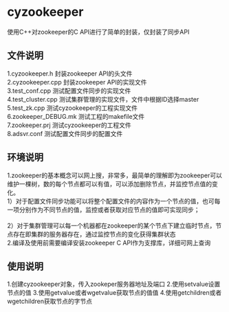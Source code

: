 # cyzookeeper
使用C++对zookeeper的C API进行了简单的封装，仅封装了同步API

## 文件说明
1.cyzookeeper.h     封装zookeeper API的头文件<br>
2.cyzookeeper.cpp   封装zookeeper API的实现文件<br>
3.test_conf.cpp     测试配置文件同步的实现文件<br>
4.test_cluster.cpp  测试集群管理的实现文件，文件中根据ID选择master<br>
5.test_zk.cpp       测试cyzookeeper的工程实现文件<br>
6.zookeeper_DEBUG.mk 测试工程的makefile文件<br>
7.zookeeper.prj     测试cyzookeeper的工程文件<br>
8.adsvr.conf        测试配置文件同步的配置文件

## 环境说明
1.zookeeper的基本概念可以网上搜，非常多，最简单的理解即为zookeeper可以维护一棵树，数的每个节点都可以有值，可以添加删除节点，并监控节点值的变化。<br>
  1）对于配置文件同步功能可以将整个配置文件的内容作为一个节点的值，也可每一项分别作为不同节点的值，监控或者获取对应节点的值即可实现同步；<br>  
  2）对于集群管理可以每一个机器都在zookeeper的某个节点下建立临时节点，节点存在即集群的服务器存在，通过监控节点的变化获得集群状态<br>
2.编译及使用前需要编译安装zookeeper C API作为支撑库，详细可网上查询<br>

## 使用说明
1.创建cyzookeeper对象，传入zookeper服务器地址及端口
2.使用setvalue设置节点的值
3.使用getvalue或者wgetvalue获取节点的值值
4.使用getchildren或者wgetchildren获取节点的字节点
